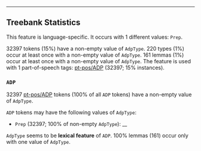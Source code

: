 

--------------------------------------------------------------------------------

## Treebank Statistics

This feature is language-specific.
It occurs with 1 different values: `Prep`.

32397 tokens (15%) have a non-empty value of `AdpType`.
220 types (1%) occur at least once with a non-empty value of `AdpType`.
161 lemmas (1%) occur at least once with a non-empty value of `AdpType`.
The feature is used with 1 part-of-speech tags: [pt-pos/ADP]() (32397; 15% instances).

### `ADP`

32397 [pt-pos/ADP]() tokens (100% of all `ADP` tokens) have a non-empty value of `AdpType`.

`ADP` tokens may have the following values of `AdpType`:

* `Prep` (32397; 100% of non-empty `AdpType`): __

`AdpType` seems to be **lexical feature** of `ADP`. 100% lemmas (161) occur only with one value of `AdpType`.


